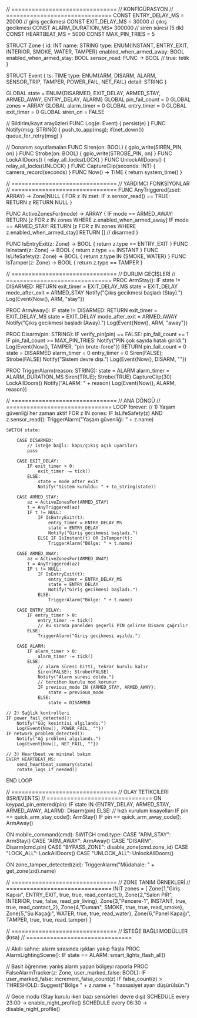 // ===============================
// KONFİGÜRASYON
// ===============================
CONST ENTRY_DELAY_MS   = 20000     // giriş gecikmesi
CONST EXIT_DELAY_MS    = 30000     // çıkış gecikmesi
CONST ALARM_DURATION_MS= 300000    // siren süresi (5 dk)
CONST HEARTBEAT_MS     = 5000
CONST MAX_PIN_TRIES    = 5

STRUCT Zone {
    id: INT
    name: STRING
    type: ENUM{INSTANT, ENTRY_EXIT, INTERIOR, SMOKE, WATER, TAMPER}
    enabled_when_armed_away: BOOL
    enabled_when_armed_stay: BOOL
    sensor_read: FUNC -> BOOL // true: tetik
}

STRUCT Event {
    ts: TIME
    type: ENUM{ARM, DISARM, ALARM, SENSOR_TRIP, TAMPER, POWER_FAIL, NET_FAIL}
    detail: STRING
}

GLOBAL state = ENUM{DISARMED, EXIT_DELAY, ARMED_STAY, ARMED_AWAY, ENTRY_DELAY, ALARM}
GLOBAL pin_fail_count = 0
GLOBAL zones = ARRAY<Zone>
GLOBAL alarm_timer = 0
GLOBAL entry_timer = 0
GLOBAL exit_timer = 0
GLOBAL siren_on = FALSE

// Bildirim/kayıt arayüzleri
FUNC Log(e: Event) { persist(e) }
FUNC Notify(msg: STRING) { push_to_app(msg); if(net_down()) queue_for_retry(msg) }

// Donanım soyutlamaları
FUNC Siren(on: BOOL) { gpio_write(SIREN_PIN, on) }
FUNC Strobe(on: BOOL) { gpio_write(STROBE_PIN, on) }
FUNC LockAllDoors() { relay_all_locks(LOCK) }
FUNC UnlockAllDoors() { relay_all_locks(UNLOCK) }
FUNC CaptureClip(seconds: INT) { camera_record(seconds) }
FUNC Now() -> TIME { return system_time() }

// ===============================
// YARDIMCI FONKSİYONLAR
// ===============================
FUNC AnyTriggered(zset: ARRAY<Zone>) -> Zone|NULL {
    FOR z IN zset:
        IF z.sensor_read() == TRUE:
            RETURN z
    RETURN NULL
}

FUNC ActiveZonesFor(mode) -> ARRAY<Zone> {
    IF mode == ARMED_AWAY:
        RETURN [z FOR z IN zones WHERE z.enabled_when_armed_away]
    IF mode == ARMED_STAY:
        RETURN [z FOR z IN zones WHERE z.enabled_when_armed_stay]
    RETURN [] // disarmed
}

FUNC IsEntryExit(z: Zone) -> BOOL { return z.type == ENTRY_EXIT }
FUNC IsInstant(z: Zone) -> BOOL { return z.type == INSTANT }
FUNC IsLifeSafety(z: Zone) -> BOOL { return z.type IN {SMOKE, WATER} }
FUNC IsTamper(z: Zone) -> BOOL { return z.type == TAMPER }

// ===============================
// DURUM GEÇİŞLERİ
// ===============================
PROC ArmStay():
    IF state != DISARMED: RETURN
    exit_timer = EXIT_DELAY_MS
    state = EXIT_DELAY
    mode_after_exit = ARMED_STAY
    Notify("Çıkış gecikmesi başladı (Stay).")
    Log(Event{Now(), ARM, "stay"})

PROC ArmAway():
    IF state != DISARMED: RETURN
    exit_timer = EXIT_DELAY_MS
    state = EXIT_DELAY
    mode_after_exit = ARMED_AWAY
    Notify("Çıkış gecikmesi başladı (Away).")
    Log(Event{Now(), ARM, "away"})

PROC Disarm(pin: STRING):
    IF verify_pin(pin) == FALSE:
        pin_fail_count += 1
        IF pin_fail_count >= MAX_PIN_TRIES:
            Notify("PIN çok sayıda hatalı girildi.")
            Log(Event{Now(), TAMPER, "pin brute-force"})
        RETURN
    pin_fail_count = 0
    state = DISARMED
    alarm_timer = 0
    entry_timer = 0
    Siren(FALSE); Strobe(FALSE)
    Notify("Sistem devre dışı.")
    Log(Event{Now(), DISARM, ""})

PROC TriggerAlarm(reason: STRING):
    state = ALARM
    alarm_timer = ALARM_DURATION_MS
    Siren(TRUE); Strobe(TRUE)
    CaptureClip(30)
    LockAllDoors()
    Notify("ALARM: " + reason)
    Log(Event{Now(), ALARM, reason})

// ===============================
// ANA DÖNGÜ
// ===============================
LOOP forever:
    // 1) Yaşam güvenliği her zaman aktif
    FOR z IN zones:
        IF IsLifeSafety(z) AND z.sensor_read():
            TriggerAlarm("Yaşam güvenliği: " + z.name)

    SWITCH state:

        CASE DISARMED:
            // isteğe bağlı: kapı/çıkış açık uyarıları
            pass

        CASE EXIT_DELAY:
            IF exit_timer > 0:
                exit_timer -= tick()
            ELSE:
                state = mode_after_exit
                Notify("Sistem kuruldu: " + to_string(state))

        CASE ARMED_STAY:
            az = ActiveZonesFor(ARMED_STAY)
            t = AnyTriggered(az)
            IF t != NULL:
                IF IsEntryExit(t):
                    entry_timer = ENTRY_DELAY_MS
                    state = ENTRY_DELAY
                    Notify("Giriş gecikmesi başladı.")
                ELSE IF IsInstant(t) OR IsTamper(t):
                    TriggerAlarm("Bölge: " + t.name)

        CASE ARMED_AWAY:
            az = ActiveZonesFor(ARMED_AWAY)
            t = AnyTriggered(az)
            IF t != NULL:
                IF IsEntryExit(t):
                    entry_timer = ENTRY_DELAY_MS
                    state = ENTRY_DELAY
                    Notify("Giriş gecikmesi başladı.")
                ELSE:
                    TriggerAlarm("Bölge: " + t.name)

        CASE ENTRY_DELAY:
            IF entry_timer > 0:
                entry_timer -= tick()
                // Bu sırada panelden geçerli PIN gelirse Disarm çağrılır
            ELSE:
                TriggerAlarm("Giriş gecikmesi aşıldı.")

        CASE ALARM:
            IF alarm_timer > 0:
                alarm_timer -= tick()
            ELSE:
                // alarm süresi bitti, tekrar kurulu kalır
                Siren(FALSE); Strobe(FALSE)
                Notify("Alarm süresi doldu.")
                // tercihen kurulu mod korunur
                IF previous_mode IN {ARMED_STAY, ARMED_AWAY}:
                    state = previous_mode
                ELSE:
                    state = DISARMED

    // 2) Sağlık kontrolleri
    IF power_fail_detected():
        Notify("Güç kesintisi algılandı.")
        Log(Event{Now(), POWER_FAIL, ""})
    IF network_problem_detected():
        Notify("Ağ problemi algılandı.")
        Log(Event{Now(), NET_FAIL, ""})

    // 3) Heartbeat ve minimal bakım
    EVERY HEARTBEAT_MS:
        send_heartbeat_summary(state)
        rotate_logs_if_needed()

END LOOP

// ===============================
// OLAY TETİKÇİLERİ (ISR/EVENTS)
// ===============================
ON keypad_pin_entered(pin):
    IF state IN {ENTRY_DELAY, ARMED_STAY, ARMED_AWAY, ALARM}:
        Disarm(pin)
    ELSE:
        // hızlı kurulum kısayolları
        IF pin == quick_arm_stay_code(): ArmStay()
        IF pin == quick_arm_away_code(): ArmAway()

ON mobile_command(cmd):
    SWITCH cmd.type:
        CASE "ARM_STAY": ArmStay()
        CASE "ARM_AWAY": ArmAway()
        CASE "DISARM": Disarm(cmd.pin)
        CASE "BYPASS_ZONE": disable_zone(cmd.zone_id)
        CASE "LOCK_ALL": LockAllDoors()
        CASE "UNLOCK_ALL": UnlockAllDoors()

ON zone_tamper_detected(zid):
    TriggerAlarm("Müdahale: " + get_zone(zid).name)

// ===============================
// ZONE TANIM ÖRNEKLERİ
// ===============================
INIT zones = [
    Zone{1,"Giriş Kapısı", ENTRY_EXIT, true, true, read_contact_1},
    Zone{2,"Salon PIR",    INTERIOR,  true, false, read_pir_living},
    Zone{3,"Pencere-1",    INSTANT,   true, true,  read_contact_2},
    Zone{4,"Duman",        SMOKE,     true, true,  read_smoke},
    Zone{5,"Su Kaçağı",    WATER,     true, true,  read_water},
    Zone{6,"Panel Kapağı", TAMPER,    true, true,  read_tamper}
]

// ===============================
// İSTEĞE BAĞLI MODÜLLER (kısa)
// ===============================

// Akıllı sahne: alarm sırasında ışıkları yakıp flaşla
PROC AlarmLightingScene():
    IF state == ALARM:
        smart_lights_flash_all()

// Basit öğrenme: yanlış alarm yapan bölgeyi raporla
PROC FalseAlarmTracker(z: Zone, user_marked_false: BOOL):
    IF user_marked_false:
        increment_false_count(z)
        IF false_count(z) > THRESHOLD:
            Suggest("Bölge " + z.name + " hassasiyet ayarı düşürülsün.")

// Gece modu (Stay kurulu iken bazı sensörleri devre dışı)
SCHEDULE every 23:00 -> enable_night_profile()
SCHEDULE every 06:30 -> disable_night_profile()

